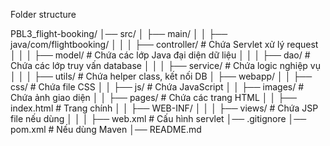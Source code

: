 Folder structure

PBL3_flight-booking/
│── src/
│   ├── main/
│   │   ├── java/com/flightbooking/
│   │   │   ├── controller/         # Chứa Servlet xử lý request
│   │   │   ├── model/              # Chứa các lớp Java đại diện dữ liệu
│   │   │   ├── dao/                # Chứa các lớp truy vấn database
│   │   │   ├── service/            # Chứa logic nghiệp vụ
│   │   │   ├── utils/              # Chứa helper class, kết nối DB
│   ├── webapp/
│   │   ├── css/                    # Chứa file CSS
│   │   ├── js/                     # Chứa JavaScript
│   │   ├── images/                 # Chứa ảnh giao diện
│   │   ├── pages/                  # Chứa các trang HTML
│   │   ├── index.html               # Trang chính
│   │   ├── WEB-INF/
│   │   │   ├── views/              # Chứa JSP file nếu dùng
│   │   │   ├── web.xml             # Cấu hình servlet
│── .gitignore
│── pom.xml                          # Nếu dùng Maven
│── README.md
